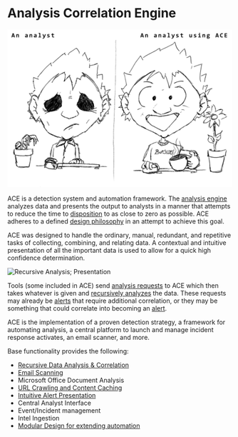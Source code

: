 # Analysis Correlation Engine

![image](assets/images/analyst_on_ace.png)

ACE is a detection system and automation framework. The [analysis engine](design/engine.md) analyzes data and presents the output to analysts in a manner that attempts to reduce the time to [disposition](design/disposition.md) to as close to zero as possible. ACE adheres to a defined [design philosophy](design/index.md) in an attempt to achieve this goal.

ACE was designed to handle the ordinary, manual, redundant,
and repetitive tasks of collecting, combining, and relating data. A contextual and intuitive presentation of all the important data is used to allow for a quick high confidence determination.

![Recursive Analysis;
Presentation](assets/images/recursive-analysis-and-contextual-presentation.png)

Tools (some included in ACE) send [analysis requests](design/submissions.md) to ACE which then takes whatever is given and [recursively analyzes](design/recursive_analysis.md) the data. These requests may already be [alerts](design/alerts.md) that require additional correlation, or they may be something that could correlate into becoming an [alert](design/alerts.md).

ACE is the implementation of a proven detection strategy, a framework for automating analysis, a central platform to launch and manage incident response activates, an email scanner, and more.

Base functionality provides the following:

- [Recursive Data Analysis & Correlation](design/recursive_analysis.md)
- [Email Scanning](design/email_scanning.md)
- Microsoft Office Document Analysis
- [URL Crawling and Content Caching](design/crawlphish.md)
- [Intuitive Alert Presentation](design/gui.md)
- Central Analyst Interface
- Event/Incident management
- Intel Ingestion
- [Modular Design for extending automation](design/analysis_module.md)

